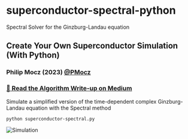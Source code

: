 # superconductor-spectral-python
Spectral Solver for the Ginzburg-Landau equation

## Create Your Own Superconductor Simulation (With Python)

### Philip Mocz (2023) [@PMocz](https://twitter.com/PMocz)

### [📝 Read the Algorithm Write-up on Medium](https://philip-mocz.medium.com/create-your-own-superconductor-simulation-with-python-a206162945e)


Simulate a simplified version of the time-dependent complex Ginzburg-Landau equation with the Spectral method


```
python superconductor-spectral.py
```

![Simulation](./superconductor.png)
